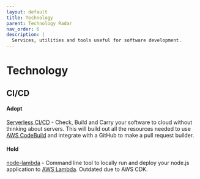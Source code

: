```yaml
---
layout: default
title: Technology
parent: Technology Radar
nav_order: 6
description: |
  Services, utilities and tools useful for software development.
---
```


# Technology

## CI/CD

#### Adopt

[Serverless CI/CD](https://github.com/fogfish/pull-request-builder) - Check, Build and Carry your software to cloud without thinking about servers. This will build out all the resources needed to use [AWS CodeBuild](https://aws.amazon.com/codebuild/) and integrate with a GitHub to make a pull request builder.

#### Hold

[node-lambda](https://github.com/motdotla/node-lambda) - Command line tool to locally run and deploy your node.js application to [AWS Lambda](http://aws.amazon.com/lambda/). Outdated due to AWS CDK.

